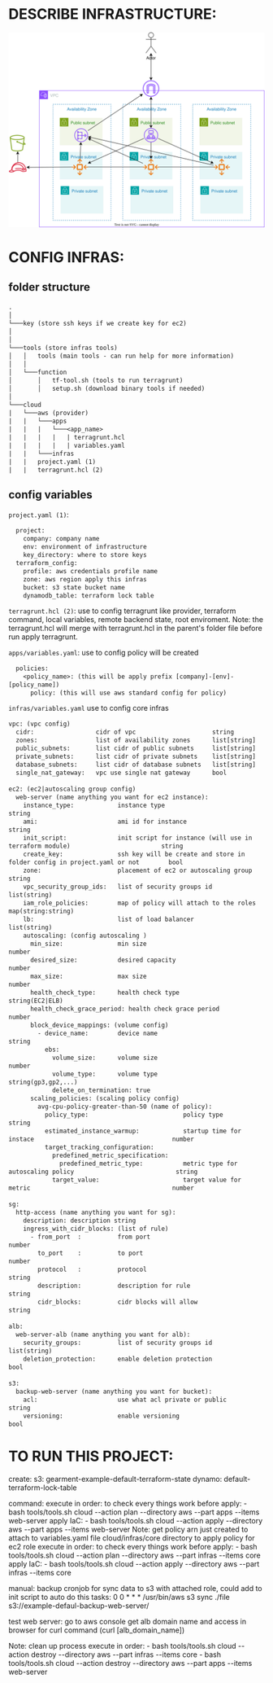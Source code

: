 # DESCRIBE INFRASTRUCTURE:
  ![image info](./infras.drawio.svg)

# CONFIG INFRAS:

## folder structure
```
.
│   
└───key (store ssh keys if we create key for ec2)
│       
│
└───tools (store infras tools)
│   │   tools (main tools - can run help for more information)
│   │
│   └───function
│       │   tf-tool.sh (tools to run terragrunt)
│       │   setup.sh (download binary tools if needed)
│   
└───cloud
|   └───aws (provider)
|   |   └───apps
|   |   |   └───<app_name>
|   |   |   |   | terragrunt.hcl
|   |   |   |   | variables.yaml
|   |   └───infras
|   |   project.yaml (1)
|   |   terragrunt.hcl (2)
```

## config variables 
`project.yaml (1)`:
```
  project:
    company: company name
    env: environment of infrastructure
    key_directory: where to store keys
  terraform_config:
    profile: aws credentials profile name 
    zone: aws region apply this infras
    bucket: s3 state bucket name
    dynamodb_table: terraform lock table
```

`terragrunt.hcl (2)`:
  use to config terragrunt like provider, terraform command, local variables, remote backend state, root enviroment. Note: the terragrunt.hcl will merge with terragrunt.hcl in the parent's folder file before run apply terragrunt.

`apps/variables.yaml`:
  use to config policy will be created
```
  policies:
    <policy_name>: (this will be apply prefix [company]-[env]-[policy_name])
      policy: (this will use aws standard config for policy)
```
`infras/variables.yaml`
  use to config core infras
```
vpc: (vpc config)
  cidr:                 cidr of vpc                     string
  zones:                list of availability zones      list[string]
  public_subnets:       list cidr of public subnets     list[string]
  private_subnets:      list cidr of private subnets    list[string]
  database_subnets:     list cidr of database subnets   list[string]
  single_nat_gateway:   vpc use single nat gateway      bool

ec2: (ec2|autoscaling group config)
  web-server (name anything you want for ec2 instance): 
    instance_type:            instance type                                                                   string
    ami:                      ami id for instance                                                             string
    init_script:              init script for instance (will use in terraform module)                         string
    create_key:               ssh key will be create and store in folder config in project.yaml or not        bool
    zone:                     placement of ec2 or autoscaling group                                           string
    vpc_security_group_ids:   list of security groups id                                                      list(string)
    iam_role_policies:        map of policy will attach to the roles                                          map(string:string)
    lb:                       list of load balancer                                                           list(string)
    autoscaling: (config autoscaling )
      min_size:               min size                                                                        number
      desired_size:           desired capacity                                                                number
      max_size:               max size                                                                        number
      health_check_type:      health check type                                                               string(EC2|ELB)
      health_check_grace_period: health check grace period                                                    number
      block_device_mappings: (volume config)
        - device_name:        device name                                                                     string
          ebs:
            volume_size:      volume size                                                                     number
            volume_type:      volume type                                                                     string(gp3,gp2,...)
            delete_on_termination: true
      scaling_policies: (scaling policy config)
        avg-cpu-policy-greater-than-50 (name of policy): 
          policy_type:                          policy type                                                   string
          estimated_instance_warmup:            startup time for instace                                      number
          target_tracking_configuration: 
            predefined_metric_specification:
              predefined_metric_type:           metric type for autoscaling policy                            string
            target_value:                       target value for metric                                       number

sg:
  http-access (name anything you want for sg):
    description: description string
    ingress_with_cidr_blocks: (list of rule)
      - from_port  :          from port                                                                       number
        to_port    :          to port                                                                         number
        protocol   :          protocol                                                                        string
        description:          description for rule                                                            string
        cidr_blocks:          cidr blocks will allow                                                          string

alb:
  web-server-alb (name anything you want for alb):
    security_groups:          list of security groups id                                                      list(string)
    deletion_protection:      enable deletion protection                                                      bool

s3:
  backup-web-server (name anything you want for bucket):
    acl:                      use what acl private or public                                                  string
    versioning:               enable versioning                                                               bool
```

# TO RUN THIS PROJECT:

create:
  s3: gearment-example-default-terraform-state
  dynamo: default-terraform-lock-table

command:
  execute in order:
    to check every things work before apply:
    - bash tools/tools.sh cloud --action plan --directory aws --part apps --items web-server
    apply IaC:
    - bash tools/tools.sh cloud --action apply --directory aws --part apps --items web-server
  Note: get policy arn just created to attach to variables.yaml file cloud/infras/core directory to apply policy for ec2 role
  execute in order:
    to check every things work before apply:
    - bash tools/tools.sh cloud --action plan --directory aws --part infras --items core
    apply IaC:
    - bash tools/tools.sh cloud --action apply --directory aws --part infras --items core

manual:
  backup cronjob for sync data to s3 with attached role, could add to init script to auto do this tasks: 0 0 * * * /usr/bin/aws s3 sync ./file s3://example-defaul-backup-web-server/ 

test web server:
  go to aws console get alb domain name and access in browser for curl command (curl [alb_domain_name])

Note: clean up process
  execute in order:
    - bash tools/tools.sh cloud --action destroy --directory aws --part infras --items core
    - bash tools/tools.sh cloud --action destroy --directory aws --part apps --items web-server
